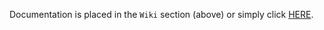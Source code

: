 Documentation is placed in the `Wiki` section (above) or simply click [HERE](https://github.com/nait-aul/oandav20/wiki).
